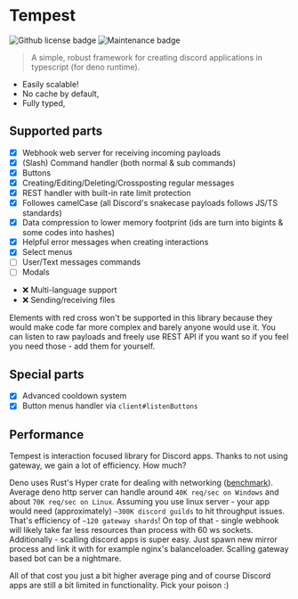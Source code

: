 # Tempest

<img alt="Github license badge" src="https://img.shields.io/github/license/Amatsagu/tempest" />
<img alt="Maintenance badge" src="https://img.shields.io/maintenance/yes/2024" />

> A simple, robust framework for creating discord applications in typescript (for deno runtime).

- Easily scalable!
- No cache by default,
- Fully typed,

## Supported parts

- [x] Webhook web server for receiving incoming payloads
- [x] (Slash) Command handler (both normal & sub commands)
- [x] Buttons
- [x] Creating/Editing/Deleting/Crossposting regular messages
- [x] REST handler with built-in rate limit protection
- [x] Followes camelCase (all Discord's snakecase payloads follows JS/TS standards)
- [x] Data compression to lower memory footprint (ids are turn into bigints & some codes into hashes)
- [x] Helpful error messages when creating interactions
- [x] Select menus
- [ ] User/Text messages commands
- [ ] Modals
- ❌ Multi-language support
- ❌ Sending/receiving files

Elements with red cross won't be supported in this library because they would make code far more complex and barely
anyone would use it. You can listen to raw payloads and freely use REST API if you want so if you feel you need those -
add them for yourself.

## Special parts

- [x] Advanced cooldown system
- [x] Button menus handler via `client#listenButtons`

## Performance

Tempest is interaction focused library for Discord apps. Thanks to not using gateway, we gain a lot of efficiency. How
much?

Deno uses Rust's Hyper crate for dealing with networking
([benchmark](https://deno.land/benchmarks#http-server-throughput)). Average deno http server can handle around
`40K req/sec on Windows` and about `70K req/sec on Linux`. Assuming you use linux server - your app would need
(approximately) `~300K discord guilds` to hit throughput issues. That's efficiency of `~120 gateway shards`! On top of
that - single webhook will likely take far less resources than process with 60 ws sockets. Additionally - scalling
discord apps is super easy. Just spawn new mirror process and link it with for example nginx's balanceloader. Scalling
gateway based bot can be a nightmare.

All of that cost you just a bit higher average ping and of course Discord apps are still a bit limited in functionality.
Pick your poison :)
